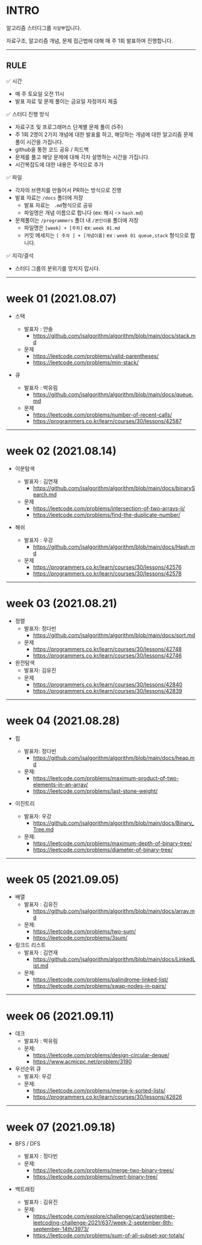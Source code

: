 # INTRO

알고리즘 스터디그룹 `자알뿌`입니다.

자료구조, 알고리즘 개념, 문제 접근법에 대해 매 주 1회 발표하며 진행합니다.

---

## RULE

✅ 시간

- 매 주 토요일 오전 11시
- 발표 자료 및 문제 풀이는 금요일 자정까지 제출

✅ 스터디 진행 방식

- 자료구조 및 프로그래머스 단계별 문제 풀이 (5주)
- 주 1회 2명이 2가지 개념에 대한 발표를 하고, 해당하는 개념에 대한 알고리즘 문제 풀이 시간을 가집니다.
- github을 통한 코드 공유 / 피드백
- 문제를 풀고 해당 문제에 대해 각자 설명하는 시간을 가집니다.
- 시간복잡도에 대한 내용은 주석으로 추가

✅ 파일

- 각자의 브랜치를 만들어서 PR하는 방식으로 진행
- 발표 자료는 `/docs` 폴더에 저장
  - 발표 자료는 ` .md`형식으로 공유
  - 파일명은 개념 이름으로 합니다 (ex: 해시 -> `hash.md`)
- 문제풀이는 `/programmers` 폴더 내 `/본인이름` 폴더에 저장
  - 파일명은 `[week] + [주차]` ex: `week 01.md`
  - 커밋 메세지는 `[ 주차 ] + [개념이름]` ex : `week 01 queue,stack` 형식으로 합니다.

✅ 지각/결석

- 스터디 그룹의 분위기를 망치지 맙시다.

---

# week 01 (2021.08.07)

- 스택
  - 발표자 : 안솔
    - https://github.com/jsalgorithm/algorithm/blob/main/docs/stack.md
  - 문제
    - https://leetcode.com/problems/valid-parentheses/
    - https://leetcode.com/problems/min-stack/
- 큐

  - 발표자 : 박유림
    - https://github.com/jsalgorithm/algorithm/blob/main/docs/queue.md
  - 문제
    - https://leetcode.com/problems/number-of-recent-calls/
    - https://programmers.co.kr/learn/courses/30/lessons/42587

---

# week 02 (2021.08.14)

- 이분탐색

  - 발표자 : 김연재
    - https://github.com/jsalgorithm/algorithm/blob/main/docs/binarySearch.md
  - 문제
    - https://leetcode.com/problems/intersection-of-two-arrays-ii/
    - https://leetcode.com/problems/find-the-duplicate-number/

- 해쉬
  - 발표자 : 우강
    - https://github.com/jsalgorithm/algorithm/blob/main/docs/Hash.md
  - 문제
    - https://programmers.co.kr/learn/courses/30/lessons/42576
    - https://programmers.co.kr/learn/courses/30/lessons/42578

---

# week 03 (2021.08.21)

- 정렬
  - 발표자: 정다빈
    - https://github.com/jsalgorithm/algorithm/blob/main/docs/sort.md
  - 문제
    - https://programmers.co.kr/learn/courses/30/lessons/42748
    - https://programmers.co.kr/learn/courses/30/lessons/42746
- 완전탐색
  - 발표자: 김유진
  - 문제
    - https://programmers.co.kr/learn/courses/30/lessons/42840
    - https://programmers.co.kr/learn/courses/30/lessons/42839

---

# week 04 (2021.08.28)

- 힙

  - 발표자: 정다빈
    - https://github.com/jsalgorithm/algorithm/blob/main/docs/heap.md
  - 문제:
    - https://leetcode.com/problems/maximum-product-of-two-elements-in-an-array/
    - https://leetcode.com/problems/last-stone-weight/

- 이진트리
  - 발표자: 우강
    - https://github.com/jsalgorithm/algorithm/blob/main/docs/Binary_Tree.md
  - 문제:
    - https://leetcode.com/problems/maximum-depth-of-binary-tree/
    - https://leetcode.com/problems/diameter-of-binary-tree/

---

# week 05 (2021.09.05)

- 배열
  - 발표자 : 김유진
    - https://github.com/jsalgorithm/algorithm/blob/main/docs/array.md
  - 문제:
    - https://leetcode.com/problems/two-sum/
    - https://leetcode.com/problems/3sum/
- 링크드 리스트
  - 발표자 : 김연재
    - https://github.com/jsalgorithm/algorithm/blob/main/docs/LinkedList.md
  - 문제:
    - https://leetcode.com/problems/palindrome-linked-list/
    - https://leetcode.com/problems/swap-nodes-in-pairs/

---

# week 06 (2021.09.11)

- 데크
  - 발표자 : 박유림
  - 문제:
    - https://leetcode.com/problems/design-circular-deque/
    - https://www.acmicpc.net/problem/3190
- 우선순위 큐
  - 발표자: 우강
  - 문제:
    - https://leetcode.com/problems/merge-k-sorted-lists/
    - https://programmers.co.kr/learn/courses/30/lessons/42626

---

# week 07 (2021.09.18)

- BFS / DFS
  - 발표자 : 정다빈
  - 문제:
    - https://leetcode.com/problems/merge-two-binary-trees/
    - https://leetcode.com/problems/invert-binary-tree/


- 백트래킹
  - 발표자 : 김유진
  - 문제:
    - https://leetcode.com/explore/challenge/card/september-leetcoding-challenge-2021/637/week-2-september-8th-september-14th/3973/
    - https://leetcode.com/problems/sum-of-all-subset-xor-totals/
